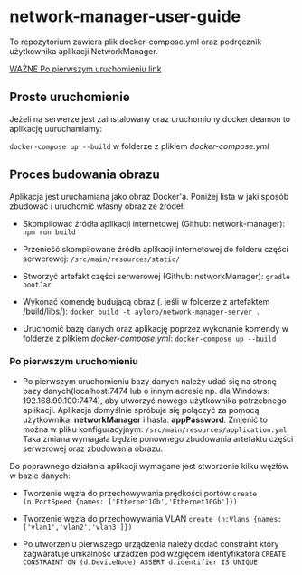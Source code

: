 # network-manager-user-guide

To repozytorium zawiera plik docker-compose.yml oraz podręcznik użytkownika aplikacji NetworkManager.

[WAŻNE Po pierwszym uruchomieniu link](#Po-pierwszym-uruchomieniu)

## Proste uruchomienie

Jeżeli na serwerze jest zainstalowany oraz uruchomiony docker deamon to aplikację uuruchamiamy:

```docker-compose up --build``` w folderze z plikiem *docker-compose.yml*

## Proces budowania obrazu

Aplikacja jest uruchamiana jako obraz Docker'a. Poniżej lista w jaki sposób zbudować i uruchomić własny obraz ze źródeł.


* Skompilować źródła aplikacji internetowej (Github: network-manager): 
     ```npm run build```

* Przenieść skompilowane źródła aplikacji internetowej do folderu części serwerowej: ```/src/main/resources/static/```

* Stworzyć artefakt części serwerowej (Github: networkManager): ```gradle bootJar```

* Wykonać komendę budującą obraz (. jeśli w folderze z artefaktem /build/libs/): ```docker build -t ayloro/network-manager-server .```

* Uruchomić bazę danych oraz aplikację poprzez wykonanie komendy w folderze z plikiem *docker-compose.yml*: ```docker-compose up --build```

### Po pierwszym uruchomieniu

* Po pierwszym uruchomieniu bazy danych należy udać się na stronę bazy danych(localhost:7474 lub o innym adresie np. dla Windows: 192.168.99.100:7474), aby utworzyć nowego użytkownika potrzebnego aplikacji. Aplikacja domyślnie spróbuje się połączyć za pomocą użytkownika: __networkManager__ i hasła: __appPassword__. Zmienić to można w pliku konfiguracyjnym:  ```/src/main/resources/application.yml``` Taka zmiana wymagała będzie ponownego zbudowania artefaktu części serwerowej oraz zbudowania obrazu.

Do poprawnego działania aplikacji wymagane jest stworzenie kilku węzłów w bazie danych:

* Tworzenie węzła do przechowywania prędkości portów
```create (n:PortSpeed {names: ['Ethernet1Gb','Ethernet10Gb']})```

* Tworzenie węzła do przechowywania VLAN
```create (n:Vlans {names: ['vlan1','vlan2','vlan3']})```

* Po utworzeniu pierwszego urządzenia należy dodać constraint który zagwaratuje unikalność urzadzeń pod względem identyfikatora
```CREATE CONSTRAINT ON (d:DeviceNode) ASSERT d.identifier IS UNIQUE```




